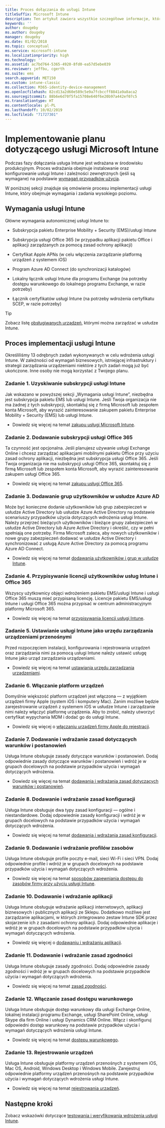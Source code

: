 ```yaml
---
title: Proces dołączania do usługi Intune
titleSuffix: Microsoft Intune
description: Ten artykuł zawiera wszystkie szczegółowe informacje, które należy wziąć pod uwagę podczas dołączania opartego tylko na chmurze rozwiązania Microsoft Intune do własnego środowiska.
keywords: ''
author: dougeby
ms.author: dougeby
manager: dougeby
ms.date: 01/02/2018
ms.topic: conceptual
ms.service: microsoft-intune
ms.localizationpriority: high
ms.technology: ''
ms.assetid: ac7bd764-5365-4920-8fd0-ea57d5ebe039
ms.reviewer: jeffbu, cgerth
ms.suite: ems
search.appverid: MET150
ms.custom: intune-classic
ms.collection: M365-identity-device-management
ms.openlocfilehash: 82cd13a2d60e589c5e9a7fcbccff8841a9a8aca2
ms.sourcegitcommit: 88b6e6d70f5fa15708e640f6e20b97a442ef07c5
ms.translationtype: HT
ms.contentlocale: pl-PL
ms.lasthandoff: 10/02/2019
ms.locfileid: "71727301"
---
```

# <a name="implement-your-microsoft-intune-plan"></a>Implementowanie planu dotyczącego usługi Microsoft Intune

Podczas fazy dołączania usługa Intune jest wdrażana w środowisku produkcyjnym. Proces wdrażania obejmuje instalowanie oraz konfigurowanie usługi Intune i zależności zewnętrznych (jeśli są wymagane) na podstawie [wymagań przypadków użycia](planning-guide-requirements.md).

W poniższej sekcji znajduje się omówienie procesu implementacji usługi Intune, który obejmuje wymagania i zadania wysokiego poziomu.

## <a name="intune-requirements"></a>Wymagania usługi Intune

Główne wymagania autonomicznej usługi Intune to:

- Subskrypcja pakietu Enterprise Mobility + Security (EMS)/usługi Intune

- Subskrypcja usługi Office 365 (w przypadku aplikacji pakietu Office i aplikacji zarządzanych za pomocą zasad ochrony aplikacji)

- Certyfikat Apple APNs (w celu włączenia zarządzanie platformą urządzeń z systemem iOS)

- Program Azure AD Connect (do synchronizacji katalogów)

- Lokalny łącznik usługi Intune dla programu Exchange (na potrzeby dostępu warunkowego do lokalnego programu Exchange, w razie potrzeby)

- Łącznik certyfikatów usługi Intune (na potrzeby wdrożenia certyfikatu SCEP, w razie potrzeby)

>[!TIP]
> Zobacz listę [obsługiwanych urządzeń](supported-devices-browsers.md), którymi można zarządzać w usłudze Intune.

## <a name="intune-implementation-process"></a>Proces implementacji usługi Intune

Określiliśmy 13 odrębnych zadań wykonywanych w celu wdrożenia usługi Intune. W zależności od wymagań biznesowych, istniejącej infrastruktury i strategii zarządzania urządzeniami niektóre z tych zadań mogą już być ukończone. Inne osoby nie mogą korzystać z Twojego planu.

### <a name="task-1-get-an-intune-subscription"></a>Zadanie 1. Uzyskiwanie subskrypcji usługi Intune

Jak wskazano w powyższej sekcji „Wymagania usługi Intune”, niezbędna jest subskrypcja pakietu EMS lub usługi Intune. Jeśli Twoja organizacja nie ma żadnej z tych subskrypcji, skontaktuj się z firmą Microsoft lub zespołem konta Microsoft, aby wyrazić zainteresowanie zakupem pakietu Enterprise Mobility + Security (EMS) lub usługi Intune.

- Dowiedz się więcej na temat [zakupu usługi Microsoft Intune](https://www.microsoft.com/cloud-platform/microsoft-intune-pricing).

### <a name="task-2-add-office-365-subscription"></a>Zadanie 2. Dodawanie subskrypcji usługi Office 365

Ta czynność jest opcjonalna. Jeśli planujesz używanie usługi Exchange Online i chcesz zarządzać aplikacjami mobilnymi pakietu Office przy użyciu zasad ochrony aplikacji, niezbędna jest subskrypcja usługi Office 365. Jeśli Twoja organizacja nie ma subskrypcji usługi Office 365, skontaktuj się z firmą Microsoft lub zespołem konta Microsoft, aby wyrazić zainteresowanie zakupem usługi Office 365.

- Dowiedz się więcej na temat [zakupu usługi Office 365](https://products.office.com/business/compare-office-365-for-business-plans).

### <a name="task-3-add-users-groups-in-azure-ad"></a>Zadanie 3. Dodawanie grup użytkowników w usłudze Azure AD

Może być konieczne dodanie użytkowników lub grup zabezpieczeń w usłudze Active Directory lub usłudze Azure Active Directory na podstawie scenariuszy przypadków użycia dotyczących wdrożenia usługi Intune. Należy przejrzeć bieżących użytkowników i bieżące grupy zabezpieczeń w usłudze Active Directory lub Azure Active Directory i określić, czy w pełni spełniają one potrzeby. Firma Microsoft zaleca, aby nowych użytkowników i nowe grupy zabezpieczeń dodawać w usłudze Active Directory i synchronizować z usługą Azure Active Directory za pomocą programu Azure AD Connect.

- Dowiedz się więcej na temat [dodawania użytkowników i grup w usłudze Intune](users-add.md).
<!---why not send them to the AAD connect topic? Question out to Andre: https://docs.microsoft.com/azure/active-directory/connect/active-directory-aadconnect--->


### <a name="task-4-assign-intune-and-office-365-user-licenses"></a>Zadanie 4. Przypisywanie licencji użytkowników usług Intune i Office 365

Wszyscy użytkownicy objęci wdrożeniem pakietu EMS/usługi Intune i usługi Office 365 muszą mieć przypisaną licencję. Licencje pakietu EMS/usługi Intune i usługi Office 365 można przypisać w centrum administracyjnym platformy Microsoft 365.

- Dowiedz się więcej na temat [przypisywania licencji usługi Intune](licenses-assign.md).

### <a name="task-5-set-mobile-device-management-authority-to-intune"></a>Zadanie 5. Ustawianie usługi Intune jako urzędu zarządzania urządzeniami przenośnymi

Przed rozpoczęciem instalacji, konfigurowania i rejestrowania urządzeń oraz zarządzania nimi za pomocą usługi Intune należy ustawić usługę Intune jako urząd zarządzania urządzeniami.

- Dowiedz się więcej na temat [ustawiania urzędu zarządzania urządzeniami](mdm-authority-set.md).

### <a name="task-6-enable-device-platforms"></a>Zadanie 6. Włączanie platform urządzeń

Domyślnie większość platform urządzeń jest włączona — z wyjątkiem urządzeń firmy Apple (system iOS i komputery Mac). Zanim możliwe będzie zarejestrowanie urządzeń z systemem iOS w usłudze Intune i zarządzanie nimi należy włączyć platformę urządzenia. Aby to zrobić, należy utworzyć certyfikat wypychania MDM i dodać go do usługi Intune.

- Dowiedz się więcej o [włączaniu urządzeń firmy Apple do rejestracji](../enrollment/apple-mdm-push-certificate-get.md).

### <a name="task-7-add-and-deploy-terms-and-conditions-policies"></a>Zadanie 7. Dodawanie i wdrażanie zasad dotyczących warunków i postanowień

Usługa Intune obsługuje zasady dotyczące warunków i postanowień. Dodaj odpowiednie zasady dotyczące warunków i postanowień i wdróż je w grupach docelowych na podstawie przypadków użycia i wymagań dotyczących wdrożenia.

- Dowiedz się więcej na temat [dodawania i wdrażania zasad dotyczących warunków i postanowień](../enrollment/terms-and-conditions-create.md).

### <a name="task-8-add-and-deploy-configuration-policies"></a>Zadanie 8. Dodawanie i wdrażanie zasad konfiguracji

Usługa Intune obsługuje dwa typy zasad konfiguracji — ogólne i niestandardowe. Dodaj odpowiednie zasady konfiguracji i wdróż je w grupach docelowych na podstawie przypadków użycia i wymagań dotyczących wdrożenia.

- Dowiedz się więcej na temat [dodawania i wdrażania zasad konfiguracji](../configuration/device-profiles.md).

### <a name="task-9-add-and-deploy-resource-profiles"></a>Zadanie 9. Dodawanie i wdrażanie profilów zasobów

Usługa Intune obsługuje profile poczty e-mail, sieci Wi-Fi i sieci VPN. Dodaj odpowiednie profile i wdróż je w grupach docelowych na podstawie przypadków użycia i wymagań dotyczących wdrożenia.

- Dowiedz się więcej na temat [sposobów zapewniania dostępu do zasobów firmy przy użyciu usługi Intune](../configuration/device-profiles.md).

### <a name="task-10-add-and-deploy-apps"></a>Zadanie 10. Dodawanie i wdrażanie aplikacji

Usługa Intune obsługuje wdrażanie aplikacji internetowych, aplikacji biznesowych i publicznych aplikacji ze Sklepu. Dodatkowo możliwe jest zarządzanie aplikacjami, w których zintegrowano zestaw Intune SDK przez skojarzenie ich z zasadami ochrony aplikacji. Dodaj odpowiednie aplikacje i wdróż je w grupach docelowych na podstawie przypadków użycia i wymagań dotyczących wdrożenia.

- Dowiedz się więcej o [dodawaniu i wdrażaniu aplikacji](../apps/app-management.md).

### <a name="task-11-add-and-deploy-compliance-policies"></a>Zadanie 11. Dodawanie i wdrażanie zasad zgodności

Usługa Intune obsługuje zasady zgodności. Dodaj odpowiednie zasady zgodności i wdróż je w grupach docelowych na podstawie przypadków użycia i wymagań dotyczących wdrożenia.

- Dowiedz się więcej na temat [zasad zgodności](../protect/device-compliance-get-started.md).

### <a name="task-12-enable-conditional-access-policies"></a>Zadanie 12. Włączanie zasad dostępu warunkowego

Usługa Intune obsługuje dostęp warunkowy dla usługi Exchange Online, lokalnej instalacji programu Exchange, usługi SharePoint Online, usługi Skype dla firm Online i usługi Dynamics CRM Online. Włącz i skonfiguruj odpowiedni dostęp warunkowy na podstawie przypadków użycia i wymagań dotyczących wdrożenia usługi Intune.

- Dowiedz się więcej na temat [dostępu warunkowego](../protect/conditional-access.md).

### <a name="task-13-enroll-devices"></a>Zadanie 13. Rejestrowanie urządzeń

Usługa Intune obsługuje platformy urządzeń przenośnych z systemem iOS, Mac OS, Android, Windows Desktop i Windows Mobile. Zarejestruj odpowiednie platformy urządzeń przenośnych na podstawie przypadków użycia i wymagań dotyczących wdrożenia usługi Intune.

- Dowiedz się więcej na temat [rejestrowania urządzeń](../enrollment/device-enrollment.md).


## <a name="next-steps"></a>Następne kroki
Zobacz wskazówki dotyczące [testowania i weryfikowania wdrożenia usługi Intune](planning-guide-test-validation.md).
